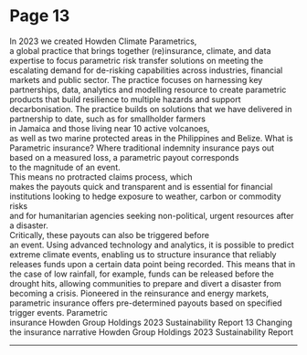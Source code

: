 # Page 13

In 2023 we created Howden Climate Parametrics,  
a global practice that brings together (re)insurance, 
climate, and data expertise to focus parametric risk 
transfer solutions on meeting the escalating demand 
for de-risking capabilities across industries, financial 
markets and public sector. 
The practice focuses on harnessing key partnerships, 
data, analytics and modelling resource to create 
parametric products that build resilience to multiple 
hazards and support decarbonisation. 
The practice builds on solutions that we have delivered 
in partnership to date, such as for smallholder farmers  
in Jamaica and those living near 10 active volcanoes,  
as well as two marine protected areas in the Philippines 
and Belize. 
What is Parametric insurance?
Where traditional indemnity insurance pays out based 
on a measured loss, a parametric payout corresponds  
to the magnitude of an event.  
This means no protracted claims process, which  
makes the payouts quick and transparent and is 
essential for financial institutions looking to hedge 
exposure to weather, carbon or commodity risks  
and for humanitarian agencies seeking non-political, 
urgent resources after a disaster.  
Critically, these payouts can also be triggered before  
an event. Using advanced technology and analytics, it is 
possible to predict extreme climate events, enabling us 
to structure insurance that reliably releases funds upon 
a certain data point being recorded. 
This means that in the case of low rainfall, for example, 
funds can be released before the drought hits, allowing 
communities to prepare and divert a disaster from 
becoming a crisis. 
Pioneered in the reinsurance and energy markets, 
parametric insurance offers pre-determined 
payouts based on specified trigger events. 
Parametric  
insurance 
 Howden Group Holdings 2023 Sustainability Report 
13
Changing the insurance narrative
 Howden Group Holdings 2023 Sustainability Report 


---